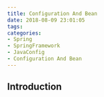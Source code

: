 ```yaml
---
title: Configuration And Bean
date: 2018-08-09 23:01:05
tags:
categories:
- Spring
- SpringFramework
- JavaConfig
- Configuration And Bean
---
```

## Introduction


